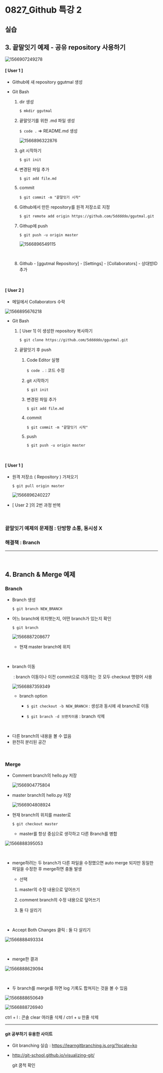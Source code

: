 # 0827_Github 특강 2

## 실습

## 3. 끝말잇기 예제 - 공유 repository 사용하기

![1566907249278](https://user-images.githubusercontent.com/50972986/63770605-87695e00-c910-11e9-90a0-7460977bc95e.png)

#### [ User 1 ] 

- Github에 새 repository ggutmal 생성

- Git Bash

  1. dir 생성

     `$ mkdir ggutmal`

  2. 끝말잇기를 위한 .md 파일 생성

     `$ code .`  => README.md 생성

     ![1566896322876](https://user-images.githubusercontent.com/50972986/63770617-8cc6a880-c910-11e9-878c-0f2b7cfff017.png)

  3. git 시작하기

     `$ git init `

  4. 변경된 파일 추가

     `$ git add file.md`

  5. commit

     `$ git commit -m "끝말잇기 시작"`

  6. Github에서 만든 repository를 원격 저장소로 지정

     `$ git remote add origin https://github.com/5dddddo/ggutmal.git`

  7. Githup에 push

     `$ git push -u origin master`

     ![1566896549115](https://user-images.githubusercontent.com/50972986/63770631-9223f300-c910-11e9-8b95-7cf568f6d65c.png)

     <br>

  8.  Github - [ggutmal Repository] - [Settings] - [Collaborators] - 상대방ID 추가

     

<br>

#### [ User 2 ]

- 메일에서 Collaborators 수락

![1566895676218](https://user-images.githubusercontent.com/50972986/63770644-9a7c2e00-c910-11e9-9f51-6a874d1d8e9e.png)

- Git Bash

  1. [ User 1] 이 생성한 repository 복사하기

     `$ git clone https://github.com/5dddddo/ggutmal.git`

  2. 끝말잇기 후 push

     1. Code Editor 실행

        `$ code .`  : 코드 수정

     2. git 시작하기

        `$ git init `

     3. 변경된 파일 추가

        `$ git add file.md`

     4. commit

        `$ git commit -m "끝말잇기 시작"`

     5. push

        `$ git push -u origin master`

<br>

#### [ User 1 ] 

- 원격 저장소 ( Repository ) 가져오기

  `$ git pull origin master`

  ![1566896240227](https://user-images.githubusercontent.com/50972986/63770656-9fd97880-c910-11e9-8b9e-69142762b75f.png)

- [ User 2 ]의 2번 과정 반복

<br>

### 끝말잇기 예제의 문제점 : 단방향 소통, 동시성 X

### 							 해결책 : Branch

------

<br>

## 4. Branch & Merge 예제

### Branch

- Branch 생성

  `$ git branch NEW_BRANCH`

- 어느 branch에 위치햇는지, 어떤 branch가 있는지 확인

  `$ git branch`

  ![1566887208677](https://user-images.githubusercontent.com/50972986/63770932-327a1780-c911-11e9-8a53-328e5a760f3d.png)
  - 현재 master branch에 위치

<br>

- branch 이동 

  ​	: branch 이동이나 이전 commit으로 이동하는 것 모두 checkout 명령어 사용

  ![1566887359349](https://user-images.githubusercontent.com/50972986/63770985-4291f700-c911-11e9-850e-dc823958f944.png)

  - branch option

    - `$ git checkout -b NEW_BRANCH` : 생성과 동시에 새 branch로 이동

    - `$ git branch -d 브랜치이름` : branch 삭제

<br>

- 다른 branch의 내용을 볼 수 없음
- 완전히 분리된 공간

<br>

### Merge

- Comment branch의 hello.py 저장

  ![1566904775804](https://user-images.githubusercontent.com/50972986/63770715-b7b0fc80-c910-11e9-8ddf-2f25de357b73.png)

- master branch의 hello.py 저장

  ![1566904808924](https://user-images.githubusercontent.com/50972986/63771045-5ccbd500-c911-11e9-95a1-b0855a33bc6b.png)

- 현재 branch의 위치를 master로 

  `$ git checkout master`

  - master를  항상  중심으로 생각하고 다른 Branch를 병합

![1566888395053](https://user-images.githubusercontent.com/50972986/63771065-66edd380-c911-11e9-8317-9521a1ff9a5d.png)

<br>

- merge하려는 두 branch가 다른 파일을 수정했으면 auto merge 되지만 동일한 파일을 수정한 후 merge하면 충돌 발생

  - 선택

  1. master의 수정 내용으로 덮어쓰기

   	2. comment branch의 수정 내용으로 덮어쓰기
   	3. 둘 다 살리기

<br>

- Accept Both Changes 클릭 : 둘 다 살리기

![1566888493334](https://user-images.githubusercontent.com/50972986/63771085-70773b80-c911-11e9-8020-a494ddec1eb2.png)

<br>

- merge한 결과 

![1566888629094](https://user-images.githubusercontent.com/50972986/63771098-78cf7680-c911-11e9-82e5-3efb3d3c8e98.png)

<br>

- 두 branch를 merge를 하면 log 기록도 합쳐지는 것을 볼 수 있음

![1566888650649](https://user-images.githubusercontent.com/50972986/63771121-8127b180-c911-11e9-9115-7e44844bd6f9.png)

![1566888726940](https://user-images.githubusercontent.com/50972986/63771154-8dac0a00-c911-11e9-920c-5abd14d885d3.png)





ctrl + l : 콘솔 clear  여러줄 삭제 / ctrl + u 한줄 삭제



------

#### git 공부하기 유용한 사이트

- Git branching 실습 : https://learngitbranching.js.org/?locale=ko

- <http://git-school.github.io/visualizing-git/>

  git 쿰척 확인

  

